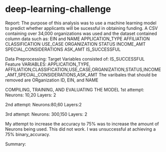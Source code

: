 # deep-learning-challenge

Report:
The purpose of this analysis was to use a machine learning model to predict  whether applicants will be sucessful in obtaining funding. A CSV containing over 34,000 organizations was used and the dataset contained column data such as:
EIN and NAME
APPLICATION_TYPE
AFFILIATION
CLASSIFICATION
USE_CASE
ORGANIZATION
STATUS
INCOME_AMT
SPECIAL_CONSIDERATIONS
ASK_AMT
IS_SUCCESSFUL

Data Preprocessing:
Target Variables consisted of: IS_SUCCESSFUL
Feature VARIABLES: APPLICATION_TYPE, AFFILIATION,CLASSIFICATION,USE_CASE,ORGANIZATION,STATUS,INCOME_AMT,SPECIAL_CONSIDERATIONS,ASK_AMT
The varibales that should be removed are ORganization ID, EIN, and NAME

COMPILING, TRAINING, AND EVALUATING THE MODEL
1st attempt: 
Neurons: 10,20
Layers: 2

2nd attempt:
Neurons:80,60
Layers:2

3rd attempt:
Neurons: 300,150
Layers: 2

My attempt to increase the accuracy to 75% was to increase the amount of Neurons being used. This did not work.
I was unsuccessful at achieving a 75% binary_accuracy.

Summary:
